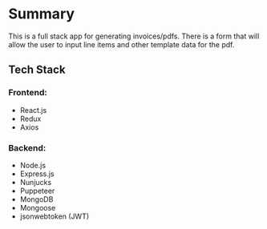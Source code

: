 # Summary
This is a full stack app for generating invoices/pdfs. There is a form that will allow the user to input line items and other template data for the pdf.

## Tech Stack
### Frontend:
- React.js
- Redux
- Axios

### Backend:
- Node.js
- Express.js
- Nunjucks
- Puppeteer
- MongoDB
- Mongoose
- jsonwebtoken (JWT)